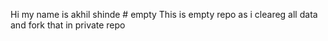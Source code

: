 Hi my name is akhil shinde # empty
This is empty repo as i cleareg all data and fork that in private repo
